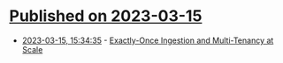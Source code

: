 # [Published on 2023-03-15](index.md)

* [2023-03-15, 15:34:35](https://lobste.rs/s/psxrd9/exactly_once_ingestion_multi_tenancy_at) - [Exactly-Once Ingestion and Multi-Tenancy at Scale](https://www.datadoghq.com/blog/engineering/husky-deep-dive/)
